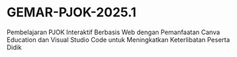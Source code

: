 # GEMAR-PJOK-2025.1
Pembelajaran PJOK Interaktif Berbasis Web dengan Pemanfaatan Canva Education dan Visual Studio Code untuk Meningkatkan Keterlibatan Peserta Didik
